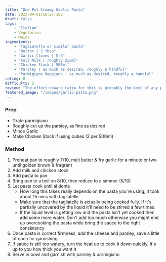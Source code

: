 ```yaml
---
title: "One Pot Creamy Garlic Pasta"
date: 2023-04-01T16:27:18Z
draft: false
tags:
    - "Italian"
    - Vegetarian
    - Mains
ingredients: 
    - "Tagliatelle or similar pasta"
    - "Butter | 2 tbsp"
    - "Garlic Cloves | 5-6"
    - "Full Milk | roughly 250ml"
    - "Chicken Stock | 500ml"
    - "Parsley | as much as desired, roughly a handful"
    - "Parmigiano Reggiano | as much as desired, roughly a handful"
rating: 8
difficulty: 2
review: "The effort:reward ratio for this is probably the best of any pasta I've made. Difficult to mess up and super cheap. This recipe calls for 5-6 cloves of garlic which made it very strong, use less if you don't like a strong garlicky taste"
featured_image: "/images/garlic-pasta.png"
---
```


### Prep

- Grate parmigiano
- Roughly cut up the parsley, as fine as desired
- Mince Garlic
- Make Chicken Stock if using cubes (2 per 500ml)

### Method

1. Preheat pan to roughly 7/10, melt butter & fry garlic for a minute or two until golden brown & fragrant
1. Add milk and chicken stock
1. Add pasta to pan
1. Bring pan to a boil on 8/10, then reduce to a simmer (5/10)
1. Let pasta cook until al dente
     - How long this takes really depends on the pasta you're using, it took about 15 mins with tagliatelle
     - Make sure that the tagliatelle is actually being cooked fully. If it's partially uncovered by the liquid it'll need to be stirred a few times.
     - If the liquid level is getting low and the pasta isn't yet cooked then add some more water. Don't add too much otherwise you might end up overcooking the pasta while bring the sauce to the right consistency
1. Once pasta is correct firmness, add the cheese and parsley, save a little of each for garnishing
1. If sauce is still too watery, turn the heat up to cook it down quickly, it's up to you how thick you want it
1. Serve in bowl and garnish with parsley & parmigiano